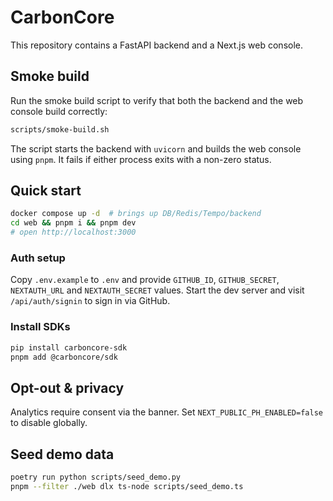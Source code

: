 # CarbonCore

This repository contains a FastAPI backend and a Next.js web console.

## Smoke build

Run the smoke build script to verify that both the backend and the web console build correctly:

```bash
scripts/smoke-build.sh
```

The script starts the backend with `uvicorn` and builds the web console using `pnpm`. It fails if either process exits with a non-zero status.

## Quick start

```bash
docker compose up -d  # brings up DB/Redis/Tempo/backend
cd web && pnpm i && pnpm dev
# open http://localhost:3000
```

### Auth setup

Copy `.env.example` to `.env` and provide `GITHUB_ID`, `GITHUB_SECRET`,
`NEXTAUTH_URL` and `NEXTAUTH_SECRET` values. Start the dev server and visit
`/api/auth/signin` to sign in via GitHub.

### Install SDKs

```bash
pip install carboncore-sdk
pnpm add @carboncore/sdk
```

## Opt-out & privacy
Analytics require consent via the banner. Set `NEXT_PUBLIC_PH_ENABLED=false` to disable globally.

## Seed demo data

```bash
poetry run python scripts/seed_demo.py
pnpm --filter ./web dlx ts-node scripts/seed_demo.ts
```
